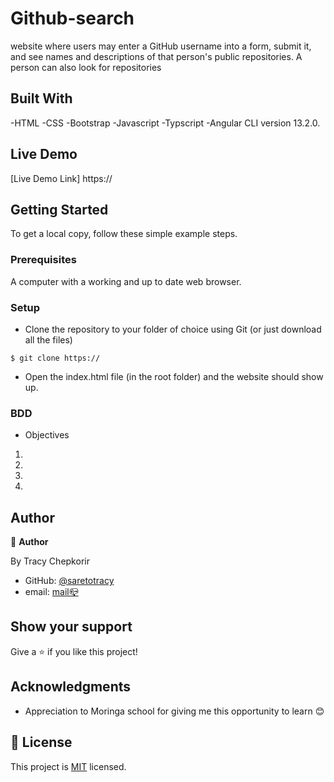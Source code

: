 # Github-search
website where users may enter a GitHub username into a form, submit it, and see names and descriptions of that person's public repositories. A person can also look for repositories
 

## Built With
-HTML
-CSS
-Bootstrap
-Javascript
-Typscript
-Angular CLI version 13.2.0.

## Live Demo

[Live Demo Link] https://


## Getting Started

To get a local copy, follow these simple example steps.

### Prerequisites

A computer with a working and up to date web browser.

### Setup

- Clone the repository to your folder of choice using Git (or just download all the files)
```
$ git clone https://
```
- Open the index.html file (in the root folder) and the website should show up.


### BDD
- Objectives
1.
2. 
3. 
4. 
## Author

👤 **Author**

  By Tracy Chepkorir

- GitHub: [@saretotracy](https://github.com/saretotracy)
- email: <a href="mailto:tracychepkorir99@gmailcom"> mail📪</a>




## Show your support

Give a ⭐️ if you like this project!

## Acknowledgments

- Appreciation to  Moringa school for giving me this opportunity to learn 😊

## 📝 License

This project is [MIT](LICENSE) licensed.
